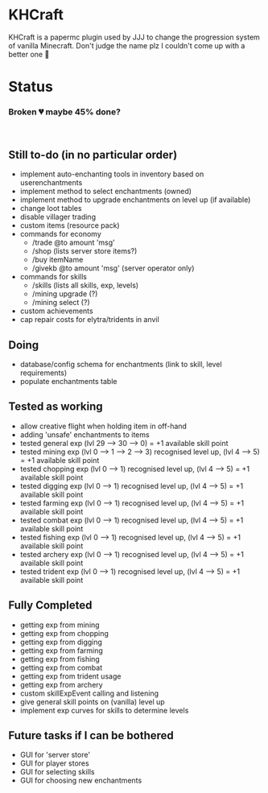 # KHCraft
KHCraft is a papermc plugin used by JJJ to change the progression system of vanilla Minecraft. Don't judge the name plz I couldn't come up with a better one 🙂

# Status
### Broken 💔 maybe 45% done? 
<br>

## Still to-do (in no particular order)
- implement auto-enchanting tools in inventory based on userenchantments
- implement method to select enchantments (owned)
- implement method to upgrade enchantments on level up (if available)
- change loot tables
- disable villager trading
- custom items (resource pack)
- commands for economy
    - /trade @to amount 'msg'
    - /shop (lists server store items?)
    - /buy itemName
    - /givekb @to amount 'msg' (server operator only)
- commands for skills
    - /skills (lists all skills, exp, levels)
    - /mining upgrade (?)
    - /mining select (?)
- custom achievements
- cap repair costs for elytra/tridents in anvil

## Doing
- database/config schema for enchantments (link to skill, level requirements)
- populate enchantments table

## Tested as working
- allow creative flight when holding item in off-hand
- adding 'unsafe' enchantments to items
- tested general exp (lvl 29 --> 30 --> 0) = +1 available skill point
- tested mining exp (lvl 0 --> 1 --> 2 --> 3) recognised level up, (lvl 4 --> 5) = +1 available skill point
- tested chopping exp (lvl 0 --> 1) recognised level up, (lvl 4 --> 5) = +1 available skill point
- tested digging exp (lvl 0 --> 1) recognised level up, (lvl 4 --> 5) = +1 available skill point
- tested farming exp (lvl 0 --> 1) recognised level up, (lvl 4 --> 5) = +1 available skill point
- tested combat exp (lvl 0 --> 1) recognised level up, (lvl 4 --> 5) = +1 available skill point
- tested fishing exp (lvl 0 --> 1) recognised level up, (lvl 4 --> 5) = +1 available skill point
- tested archery exp (lvl 0 --> 1) recognised level up, (lvl 4 --> 5) = +1 available skill point
- tested trident exp (lvl 0 --> 1) recognised level up, (lvl 4 --> 5) = +1 available skill point

## Fully Completed
- getting exp from mining
- getting exp from chopping
- getting exp from digging
- getting exp from farming
- getting exp from fishing
- getting exp from combat
- getting exp from trident usage
- getting exp from archery
- custom skillExpEvent calling and listening
- give general skill points on (vanilla) level up
- implement exp curves for skills to determine levels

## Future tasks if I can be bothered
- GUI for 'server store'
- GUI for player stores
- GUI for selecting skills
- GUI for choosing new enchantments
